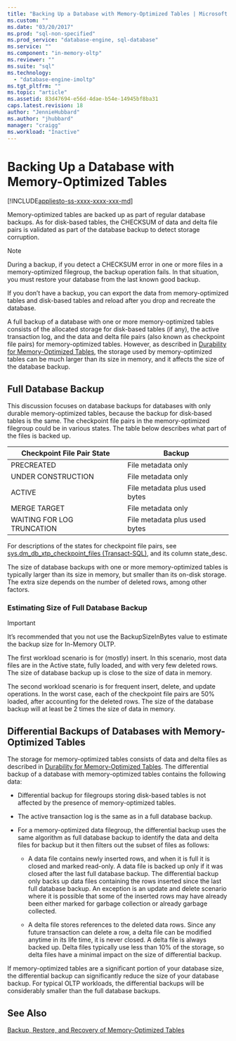```yaml
---
title: "Backing Up a Database with Memory-Optimized Tables | Microsoft Docs"
ms.custom: ""
ms.date: "03/20/2017"
ms.prod: "sql-non-specified"
ms.prod_service: "database-engine, sql-database"
ms.service: ""
ms.component: "in-memory-oltp"
ms.reviewer: ""
ms.suite: "sql"
ms.technology: 
  - "database-engine-imoltp"
ms.tgt_pltfrm: ""
ms.topic: "article"
ms.assetid: 83d47694-e56d-4dae-b54e-14945bf8ba31
caps.latest.revision: 18
author: "JennieHubbard"
ms.author: "jhubbard"
manager: "craigg"
ms.workload: "Inactive"
---
```

# Backing Up a Database with Memory-Optimized Tables
[!INCLUDE[appliesto-ss-xxxx-xxxx-xxx-md](../../includes/appliesto-ss-xxxx-xxxx-xxx-md.md)]

  Memory-optimized tables are backed up as part of regular database backups. As for disk-based tables, the CHECKSUM of data and delta file pairs is validated as part of the database backup to detect storage corruption.  
  
> [!NOTE]  
>  During a backup, if you detect a CHECKSUM error in one or more files in a memory-optimized filegroup, the backup operation fails. In that situation, you must restore your database from the last known good backup.  
>   
>  If you don’t have a backup, you can export the data from memory-optimized tables and disk-based tables and reload after you drop and recreate the database.  
  
 A full backup of a database with one or more memory-optimized tables consists of the allocated storage for disk-based tables (if any), the active transaction log, and the data and delta file pairs (also known as checkpoint file pairs) for memory-optimized tables. However, as described in [Durability for Memory-Optimized Tables](../../relational-databases/in-memory-oltp/durability-for-memory-optimized-tables.md), the storage used by memory-optimized tables can be much larger than its size in memory, and it affects the size of the database backup.  
  
## Full Database Backup  
 This discussion focuses on database backups for databases with only durable memory-optimized tables, because the backup for disk-based tables is the same. The checkpoint file pairs in the memory-optimized filegroup could be in various states. The table below describes what part of the files is backed up.  
  
|Checkpoint File Pair State|Backup|  
|--------------------------------|------------|  
|PRECREATED|File metadata only|  
|UNDER CONSTRUCTION|File metadata only|  
|ACTIVE|File metadata plus used bytes|  
|MERGE TARGET|File metadata only|  
|WAITING FOR LOG TRUNCATION|File metadata plus used bytes|  
  
 For descriptions of the states for checkpoint file pairs, see [sys.dm_db_xtp_checkpoint_files &#40;Transact-SQL&#41;](../../relational-databases/system-dynamic-management-views/sys-dm-db-xtp-checkpoint-files-transact-sql.md), and its column state_desc.  
  
 The size of database backups with one or more memory-optimized tables is typically larger than its size in memory, but smaller than its on-disk storage. The extra size depends on the number of deleted rows, among other factors.  
  
### Estimating Size of Full Database Backup  
  
> [!IMPORTANT]  
>  It’s recommended that you not use the BackupSizeInBytes value to estimate the backup size for In-Memory OLTP.  
  
 The first workload scenario is for (mostly) insert. In this scenario, most data files are in the Active state, fully loaded, and with very few deleted rows. The size of database backup up is close to the size of data in memory.  
  
 The second workload scenario is for frequent insert, delete, and update operations. In the worst case, each of the checkpoint file pairs are 50% loaded, after accounting for the deleted rows. The size of the database backup will at least be 2 times the size of data in memory.  
  
## Differential Backups of Databases with Memory-Optimized Tables  
 The storage for memory-optimized tables consists of data and delta files as described in [Durability for Memory-Optimized Tables](../../relational-databases/in-memory-oltp/durability-for-memory-optimized-tables.md). The differential backup of a database with memory-optimized tables contains the following data:  
  
-   Differential backup for filegroups storing disk-based tables is not affected by the presence of memory-optimized tables.  
  
-   The active transaction log is the same as in a full database backup.  
  
-   For a memory-optimized data filegroup, the differential backup uses the same algorithm as full database backup to identify the data and delta files for backup but it then filters out the subset of files as follows:  
  
    -   A data file contains newly inserted rows, and when it is full it is closed and marked read-only. A data file is backed up only if it was closed after the last full database backup. The differential backup only backs up data files containing the rows inserted since the last full database backup. An exception is an update and delete scenario where it is possible that some of the inserted rows may have already been either marked for garbage collection or already garbage collected.  
  
    -   A delta file stores references to the deleted data rows. Since any future transaction can delete a row, a delta file can be modified anytime in its life time, it is never closed. A delta file is always backed up. Delta files typically use less than 10% of the storage, so delta files have a minimal impact on the size of differential backup.  
  
 If memory-optimized tables are a significant portion of your database size, the differential backup can significantly reduce the size of your database backup. For typical OLTP workloads, the differential backups will be considerably smaller than the full database backups.  
  
## See Also  
 [Backup, Restore, and Recovery of Memory-Optimized Tables](http://msdn.microsoft.com/library/3f083347-0fbb-4b19-a6fb-1818d545e281)  
  
  
